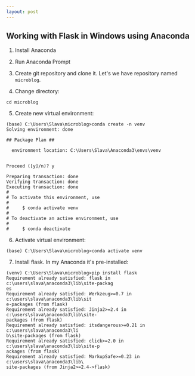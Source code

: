 ```yaml
---
layout: post
---
```


## Working with Flask in Windows using Anaconda

1. Install Anaconda

2. Run Anaconda Prompt

3. Create git repository and clone it. Let's we have repository named `microblog`.

4. Change directory:

```
cd microblog
```

5. Create new virtual environment:

```
(base) C:\Users\Slava\microblog>conda create -n venv
Solving environment: done

## Package Plan ##

  environment location: C:\Users\Slava\Anaconda3\envs\venv


Proceed ([y]/n)? y

Preparing transaction: done
Verifying transaction: done
Executing transaction: done
#
# To activate this environment, use
#
#     $ conda activate venv
#
# To deactivate an active environment, use
#
#     $ conda deactivate
```

6. Activate virtual environment:
```
(base) C:\Users\Slava\microblog>conda activate venv
```

7. Install flask. In my Anaconda it's pre-installed:
```
(venv) C:\Users\Slava\microblog>pip install flask
Requirement already satisfied: flask in c:\users\slava\anaconda3\lib\site-packag
es
Requirement already satisfied: Werkzeug>=0.7 in c:\users\slava\anaconda3\lib\sit
e-packages (from flask)
Requirement already satisfied: Jinja2>=2.4 in c:\users\slava\anaconda3\lib\site-
packages (from flask)
Requirement already satisfied: itsdangerous>=0.21 in c:\users\slava\anaconda3\li
b\site-packages (from flask)
Requirement already satisfied: click>=2.0 in c:\users\slava\anaconda3\lib\site-p
ackages (from flask)
Requirement already satisfied: MarkupSafe>=0.23 in c:\users\slava\anaconda3\lib\
site-packages (from Jinja2>=2.4->flask)
```



